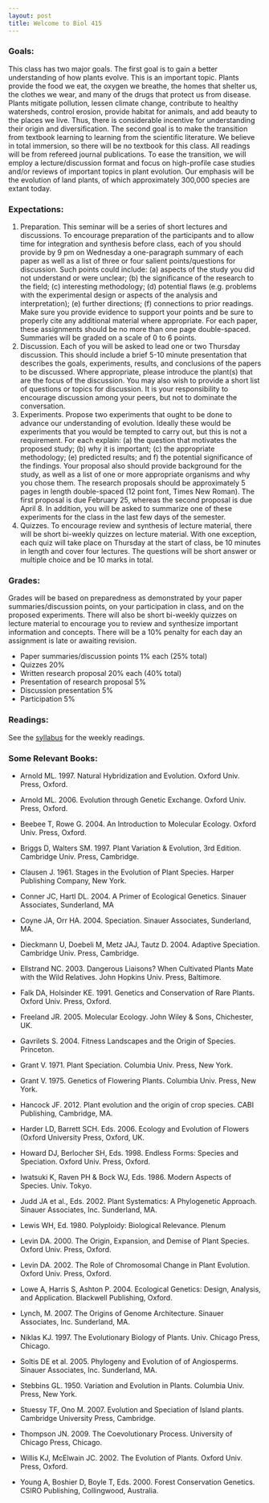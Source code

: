 ```yaml
---
layout: post
title: Welcome to Biol 415
---
```


### Goals: 
This class has two major goals. The first goal is to gain a better understanding of how plants evolve. This is an important topic. Plants provide the food we eat, the oxygen we breathe, the homes that shelter us, the clothes we wear, and many of the drugs that protect us from disease. Plants mitigate pollution, lessen climate change, contribute to healthy watersheds, control erosion, provide habitat for animals, and add beauty to the places we live. Thus, there is considerable incentive for understanding their origin and diversification.
The second goal is to make the transition from textbook learning to learning from the scientific literature. We believe in total immersion, so there will be no textbook for this class. All readings will be from refereed journal publications. To ease the transition, we will employ a lecture/discussion format and focus on high-profile case studies and/or reviews of important topics in plant evolution. Our emphasis will be the evolution of land plants, of which approximately 300,000 species are extant today. 

### Expectations:
1. Preparation. This seminar will be a series of short lectures and discussions. To encourage preparation of the participants and to allow time for integration and synthesis before class, each of you should provide by 9 pm on Wednesday a one-paragraph summary of each paper as well as a list of three or four salient points/questions for discussion. Such points could include: (a) aspects of the study you did not understand or were unclear; (b) the significance of the research to the field; (c) interesting methodology; (d) potential flaws (e.g. problems with the experimental design or aspects of the analysis and interpretation); (e) further directions; (f) connections to prior readings. Make sure you provide evidence to support your points and be sure to properly cite any additional material where appropriate. For each paper, these assignments should be no more than one page double-spaced. Summaries will be graded on a scale of 0 to 6 points.  
2.  Discussion.  Each of you will be asked to lead one or two Thursday discussion. This should include a brief 5-10 minute presentation that describes the goals, experiments, results, and conclusions of the papers to be discussed.  Where appropriate, please introduce the plant(s) that are the focus of the discussion.  You may also wish to provide a short list of questions or topics for discussion. It is your responsibility to encourage discussion among your peers, but not to dominate the conversation.  
3. Experiments. Propose two experiments that ought to be done to advance our understanding of evolution. Ideally these would be experiments that you would be tempted to carry out, but this is not a requirement. For each explain: (a) the question that motivates the proposed study; (b) why it is important; (c) the appropriate methodology; (e) predicted results; and f) the potential significance of the findings.  Your proposal also should provide background for the study, as well as a list of one or more appropriate organisms and why you chose them. The research proposals should be approximately 5 pages in length double-spaced (12 point font, Times New Roman).  The first proposal is due February 25, whereas the second proposal is due April 8.  In addition, you will be asked to summarize one of these experiments for the class in the last few days of the semester. 
4. Quizzes. To encourage review and synthesis of lecture material, there will be short bi-weekly quizzes on lecture material. With one exception, each quiz will take place on Thursday at the start of class, be 10 minutes in length and cover four lectures. The questions will be short answer or multiple choice and be 10 marks in total.

### Grades:  
Grades will be based on preparedness as demonstrated by your paper summaries/discussion points, on your participation in class, and on the proposed experiments. There will also be short bi-weekly quizzes on lecture material to encourage you to review and synthesize important information and concepts. There will be a 10% penalty for each day an assignment is late or awaiting revision. 

* Paper summaries/discussion points 1% each (25% total)
* Quizzes 20%
* Written research proposal 20% each (40% total)
* Presentation of research proposal 5%
* Discussion presentation 5%
* Participation 5%

### Readings:

See the [syllabus](https://ubcbiol415.github.io/syllabus/) for the weekly readings. 


### Some Relevant Books:

* Arnold ML. 1997. Natural Hybridization and Evolution. Oxford Univ. Press, Oxford.

* Arnold ML. 2006. Evolution through Genetic Exchange. Oxford Univ. Press, Oxford.

* Beebee T, Rowe G. 2004. An Introduction to Molecular Ecology. Oxford Univ. Press, Oxford.

* Briggs D, Walters SM. 1997. Plant Variation & Evolution, 3rd Edition. Cambridge Univ. Press, Cambridge.

* Clausen J. 1961. Stages in the Evolution of Plant Species. Harper Publishing Company, New York.

* Conner JC, Hartl DL. 2004. A Primer of Ecological Genetics. Sinauer Associates, Sunderland, MA

* Coyne JA, Orr HA. 2004. Speciation. Sinauer Associates, Sunderland, MA.

* Dieckmann U, Doebeli M, Metz JAJ, Tautz D. 2004. Adaptive Speciation. Cambridge Univ. Press, Cambridge.

* Ellstrand NC. 2003. Dangerous Liaisons? When Cultivated Plants Mate with the Wild Relatives. John Hopkins Univ. Press, Baltimore.

* Falk DA, Holsinder KE. 1991. Genetics and Conservation of Rare Plants. Oxford Univ. Press, Oxford.

* Freeland JR. 2005. Molecular Ecology. John Wiley & Sons, Chichester, UK.

* Gavrilets S. 2004. Fitness Landscapes and the Origin of Species. Princeton.

* Grant V. 1971. Plant Speciation. Columbia Univ. Press, New York.

* Grant V. 1975. Genetics of Flowering Plants. Columbia Univ. Press, New York.

* Hancock JF. 2012. Plant evolution and the origin of crop species. CABI Publishing, Cambridge, MA.

* Harder LD, Barrett SCH. Eds. 2006. Ecology and Evolution of Flowers (Oxford University Press, Oxford, UK.

* Howard DJ, Berlocher SH, Eds. 1998. Endless Forms: Species and Speciation. Oxford Univ. Press, Oxford.

* Iwatsuki K, Raven PH & Bock WJ, Eds. 1986. Modern Aspects of Species. Univ. Tokyo.

* Judd JA et al., Eds. 2002. Plant Systematics: A Phylogenetic Approach. Sinauer Associates, Inc. Sunderland, MA.

* Lewis WH, Ed. 1980. Polyploidy: Biological Relevance. Plenum

* Levin DA. 2000. The Origin, Expansion, and Demise of Plant Species. Oxford Univ. Press, Oxford.

* Levin DA. 2002. The Role of Chromosomal Change in Plant Evolution. Oxford Univ. Press, Oxford.

* Lowe A, Harris S, Ashton P. 2004. Ecological Genetics: Design, Analysis, and Application. Blackwell Publishing, Oxford.

* Lynch, M. 2007. The Origins of Genome Architecture. Sinauer Associates, Inc. Sunderland, MA.

* Niklas KJ. 1997. The Evolutionary Biology of Plants. Univ. Chicago Press, Chicago.

* Soltis DE et al. 2005. Phylogeny and Evolution of of Angiosperms. Sinauer Associates, Inc. Sunderland, MA.

* Stebbins GL. 1950. Variation and Evolution in Plants. Columbia Univ. Press, New York.

* Stuessy TF, Ono M. 2007. Evolution and Speciation of Island plants. Cambridge University Press, Cambridge.

* Thompson JN. 2009. The Coevolutionary Process. University of Chicago Press, Chicago.

* Willis KJ, McElwain JC. 2002. The Evolution of Plants. Oxford Univ. Press, Oxford.

* Young A, Boshier D, Boyle T, Eds. 2000. Forest Conservation Genetics. CSIRO Publishing, Collingwood, Australia.



